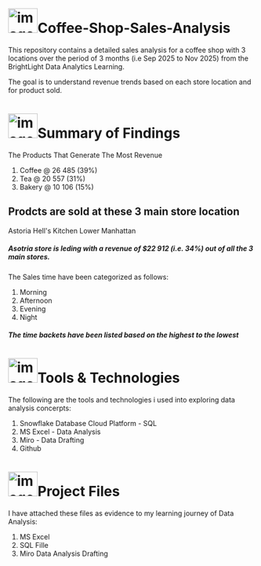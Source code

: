 # <img width="60" height="50" alt="image" src="https://github.com/user-attachments/assets/4201f98e-0d38-4fb7-87d1-7f0cace68aa0" />Coffee-Shop-Sales-Analysis
This repository contains a detailed sales analysis for a coffee shop  with 3 locations over the period of 3 months (i.e Sep 2025 to Nov 2025) from the BrightLight Data Analytics Learning.

The goal is to understand revenue trends based on each store location and for product sold.

# <img width="60" height="50" alt="image" src="https://github.com/user-attachments/assets/4a5d525b-29b1-473b-951f-cb230ef85a7c" />Summary of Findings
The Products That Generate The Most Revenue
1. Coffee @ 26 485    (39%)
2. Tea @ 20 557       (31%)
3. Bakery @ 10 106    (15%)

## Prodcts are sold at these 3 main store location 
Astoria
Hell's Kitchen
Lower Manhattan

##### Asotria store is leding with a revenue of $22 912 (i.e. 34%) out of all the 3 main stores. 


The Sales time have been categorized as follows:
1. Morning
2. Afternoon
3. Evening
4. Night
   
##### The time backets have been listed based on the highest to the lowest 

# <img width="60" height="50" alt="image" src="https://github.com/user-attachments/assets/a7994424-4271-4e94-a925-c63312800d47" />Tools & Technologies
The following are the tools and technologies i used into exploring data analysis concerpts:

1. Snowflake Database Cloud Platform - SQL
2. MS Excel - Data Analysis
3. Miro - Data Drafting 
4. Github

# <img width="60" height="50" alt="image" src="https://github.com/user-attachments/assets/45c7758b-704a-4c0e-944a-2c48a583fc60" />Project Files
I have attached these files as evidence to my learning journey of Data Analysis:

1. MS Excel 
2. SQL Fille 
3. Miro Data Analysis Drafting 
